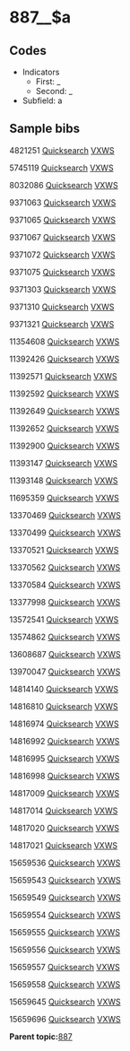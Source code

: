# 887\_\_$a

## Codes

-   Indicators
    -   First: \_
    -   Second: \_
-   Subfield: a

## Sample bibs

4821251 [Quicksearch](https://search.library.yale.edu/catalog/4821251) [VXWS](http://prodorbis.library.yale.edu:7014/vxws/GetHoldingsService?bibId=4821251)

5745119 [Quicksearch](https://search.library.yale.edu/catalog/5745119) [VXWS](http://prodorbis.library.yale.edu:7014/vxws/GetHoldingsService?bibId=5745119)

8032086 [Quicksearch](https://search.library.yale.edu/catalog/8032086) [VXWS](http://prodorbis.library.yale.edu:7014/vxws/GetHoldingsService?bibId=8032086)

9371063 [Quicksearch](https://search.library.yale.edu/catalog/9371063) [VXWS](http://prodorbis.library.yale.edu:7014/vxws/GetHoldingsService?bibId=9371063)

9371065 [Quicksearch](https://search.library.yale.edu/catalog/9371065) [VXWS](http://prodorbis.library.yale.edu:7014/vxws/GetHoldingsService?bibId=9371065)

9371067 [Quicksearch](https://search.library.yale.edu/catalog/9371067) [VXWS](http://prodorbis.library.yale.edu:7014/vxws/GetHoldingsService?bibId=9371067)

9371072 [Quicksearch](https://search.library.yale.edu/catalog/9371072) [VXWS](http://prodorbis.library.yale.edu:7014/vxws/GetHoldingsService?bibId=9371072)

9371075 [Quicksearch](https://search.library.yale.edu/catalog/9371075) [VXWS](http://prodorbis.library.yale.edu:7014/vxws/GetHoldingsService?bibId=9371075)

9371303 [Quicksearch](https://search.library.yale.edu/catalog/9371303) [VXWS](http://prodorbis.library.yale.edu:7014/vxws/GetHoldingsService?bibId=9371303)

9371310 [Quicksearch](https://search.library.yale.edu/catalog/9371310) [VXWS](http://prodorbis.library.yale.edu:7014/vxws/GetHoldingsService?bibId=9371310)

9371321 [Quicksearch](https://search.library.yale.edu/catalog/9371321) [VXWS](http://prodorbis.library.yale.edu:7014/vxws/GetHoldingsService?bibId=9371321)

11354608 [Quicksearch](https://search.library.yale.edu/catalog/11354608) [VXWS](http://prodorbis.library.yale.edu:7014/vxws/GetHoldingsService?bibId=11354608)

11392426 [Quicksearch](https://search.library.yale.edu/catalog/11392426) [VXWS](http://prodorbis.library.yale.edu:7014/vxws/GetHoldingsService?bibId=11392426)

11392571 [Quicksearch](https://search.library.yale.edu/catalog/11392571) [VXWS](http://prodorbis.library.yale.edu:7014/vxws/GetHoldingsService?bibId=11392571)

11392592 [Quicksearch](https://search.library.yale.edu/catalog/11392592) [VXWS](http://prodorbis.library.yale.edu:7014/vxws/GetHoldingsService?bibId=11392592)

11392649 [Quicksearch](https://search.library.yale.edu/catalog/11392649) [VXWS](http://prodorbis.library.yale.edu:7014/vxws/GetHoldingsService?bibId=11392649)

11392652 [Quicksearch](https://search.library.yale.edu/catalog/11392652) [VXWS](http://prodorbis.library.yale.edu:7014/vxws/GetHoldingsService?bibId=11392652)

11392900 [Quicksearch](https://search.library.yale.edu/catalog/11392900) [VXWS](http://prodorbis.library.yale.edu:7014/vxws/GetHoldingsService?bibId=11392900)

11393147 [Quicksearch](https://search.library.yale.edu/catalog/11393147) [VXWS](http://prodorbis.library.yale.edu:7014/vxws/GetHoldingsService?bibId=11393147)

11393148 [Quicksearch](https://search.library.yale.edu/catalog/11393148) [VXWS](http://prodorbis.library.yale.edu:7014/vxws/GetHoldingsService?bibId=11393148)

11695359 [Quicksearch](https://search.library.yale.edu/catalog/11695359) [VXWS](http://prodorbis.library.yale.edu:7014/vxws/GetHoldingsService?bibId=11695359)

13370469 [Quicksearch](https://search.library.yale.edu/catalog/13370469) [VXWS](http://prodorbis.library.yale.edu:7014/vxws/GetHoldingsService?bibId=13370469)

13370499 [Quicksearch](https://search.library.yale.edu/catalog/13370499) [VXWS](http://prodorbis.library.yale.edu:7014/vxws/GetHoldingsService?bibId=13370499)

13370521 [Quicksearch](https://search.library.yale.edu/catalog/13370521) [VXWS](http://prodorbis.library.yale.edu:7014/vxws/GetHoldingsService?bibId=13370521)

13370562 [Quicksearch](https://search.library.yale.edu/catalog/13370562) [VXWS](http://prodorbis.library.yale.edu:7014/vxws/GetHoldingsService?bibId=13370562)

13370584 [Quicksearch](https://search.library.yale.edu/catalog/13370584) [VXWS](http://prodorbis.library.yale.edu:7014/vxws/GetHoldingsService?bibId=13370584)

13377998 [Quicksearch](https://search.library.yale.edu/catalog/13377998) [VXWS](http://prodorbis.library.yale.edu:7014/vxws/GetHoldingsService?bibId=13377998)

13572541 [Quicksearch](https://search.library.yale.edu/catalog/13572541) [VXWS](http://prodorbis.library.yale.edu:7014/vxws/GetHoldingsService?bibId=13572541)

13574862 [Quicksearch](https://search.library.yale.edu/catalog/13574862) [VXWS](http://prodorbis.library.yale.edu:7014/vxws/GetHoldingsService?bibId=13574862)

13608687 [Quicksearch](https://search.library.yale.edu/catalog/13608687) [VXWS](http://prodorbis.library.yale.edu:7014/vxws/GetHoldingsService?bibId=13608687)

13970047 [Quicksearch](https://search.library.yale.edu/catalog/13970047) [VXWS](http://prodorbis.library.yale.edu:7014/vxws/GetHoldingsService?bibId=13970047)

14814140 [Quicksearch](https://search.library.yale.edu/catalog/14814140) [VXWS](http://prodorbis.library.yale.edu:7014/vxws/GetHoldingsService?bibId=14814140)

14816810 [Quicksearch](https://search.library.yale.edu/catalog/14816810) [VXWS](http://prodorbis.library.yale.edu:7014/vxws/GetHoldingsService?bibId=14816810)

14816974 [Quicksearch](https://search.library.yale.edu/catalog/14816974) [VXWS](http://prodorbis.library.yale.edu:7014/vxws/GetHoldingsService?bibId=14816974)

14816992 [Quicksearch](https://search.library.yale.edu/catalog/14816992) [VXWS](http://prodorbis.library.yale.edu:7014/vxws/GetHoldingsService?bibId=14816992)

14816995 [Quicksearch](https://search.library.yale.edu/catalog/14816995) [VXWS](http://prodorbis.library.yale.edu:7014/vxws/GetHoldingsService?bibId=14816995)

14816998 [Quicksearch](https://search.library.yale.edu/catalog/14816998) [VXWS](http://prodorbis.library.yale.edu:7014/vxws/GetHoldingsService?bibId=14816998)

14817009 [Quicksearch](https://search.library.yale.edu/catalog/14817009) [VXWS](http://prodorbis.library.yale.edu:7014/vxws/GetHoldingsService?bibId=14817009)

14817014 [Quicksearch](https://search.library.yale.edu/catalog/14817014) [VXWS](http://prodorbis.library.yale.edu:7014/vxws/GetHoldingsService?bibId=14817014)

14817020 [Quicksearch](https://search.library.yale.edu/catalog/14817020) [VXWS](http://prodorbis.library.yale.edu:7014/vxws/GetHoldingsService?bibId=14817020)

14817021 [Quicksearch](https://search.library.yale.edu/catalog/14817021) [VXWS](http://prodorbis.library.yale.edu:7014/vxws/GetHoldingsService?bibId=14817021)

15659536 [Quicksearch](https://search.library.yale.edu/catalog/15659536) [VXWS](http://prodorbis.library.yale.edu:7014/vxws/GetHoldingsService?bibId=15659536)

15659543 [Quicksearch](https://search.library.yale.edu/catalog/15659543) [VXWS](http://prodorbis.library.yale.edu:7014/vxws/GetHoldingsService?bibId=15659543)

15659549 [Quicksearch](https://search.library.yale.edu/catalog/15659549) [VXWS](http://prodorbis.library.yale.edu:7014/vxws/GetHoldingsService?bibId=15659549)

15659554 [Quicksearch](https://search.library.yale.edu/catalog/15659554) [VXWS](http://prodorbis.library.yale.edu:7014/vxws/GetHoldingsService?bibId=15659554)

15659555 [Quicksearch](https://search.library.yale.edu/catalog/15659555) [VXWS](http://prodorbis.library.yale.edu:7014/vxws/GetHoldingsService?bibId=15659555)

15659556 [Quicksearch](https://search.library.yale.edu/catalog/15659556) [VXWS](http://prodorbis.library.yale.edu:7014/vxws/GetHoldingsService?bibId=15659556)

15659557 [Quicksearch](https://search.library.yale.edu/catalog/15659557) [VXWS](http://prodorbis.library.yale.edu:7014/vxws/GetHoldingsService?bibId=15659557)

15659558 [Quicksearch](https://search.library.yale.edu/catalog/15659558) [VXWS](http://prodorbis.library.yale.edu:7014/vxws/GetHoldingsService?bibId=15659558)

15659645 [Quicksearch](https://search.library.yale.edu/catalog/15659645) [VXWS](http://prodorbis.library.yale.edu:7014/vxws/GetHoldingsService?bibId=15659645)

15659696 [Quicksearch](https://search.library.yale.edu/catalog/15659696) [VXWS](http://prodorbis.library.yale.edu:7014/vxws/GetHoldingsService?bibId=15659696)

**Parent topic:**[887](../../tags/887/887.md)

